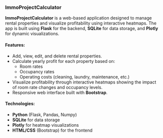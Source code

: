 ### **ImmoProjectCalculator**

**ImmoProjectCalculator** is a web-based application designed to manage rental properties and visualize profitability using interactive heatmaps. The app is built using **Flask** for the backend, **SQLite** for data storage, and **Plotly** for dynamic visualizations.

#### **Features**:
- Add, view, edit, and delete rental properties.
- Calculate yearly profit for each property based on:
  - Room rates
  - Occupancy rates
  - Operating costs (cleaning, laundry, maintenance, etc.)
- Visualize profitability through interactive heatmaps showing the impact of room rate changes and occupancy levels.
- Responsive web interface built with **Bootstrap**.

#### **Technologies**:
- **Python** (Flask, Pandas, Numpy)
- **SQLite** for data storage
- **Plotly** for heatmap visualizations
- **HTML/CSS** (Bootstrap) for the frontend
